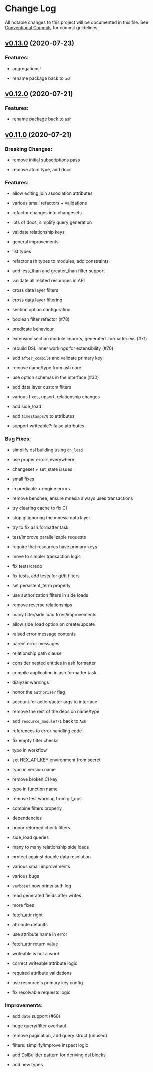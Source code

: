 # Change Log

All notable changes to this project will be documented in this file.
See [Conventional Commits](Https://conventionalcommits.org) for commit guidelines.

<!-- changelog -->

## [v0.13.0](https://github.com/ash-project/ash/compare/0.12.0...v0.13.0) (2020-07-23)




### Features:

* aggregations!

* rename package back to `ash`

## [v0.12.0](https://github.com/ash-project/ash/compare/0.11.0...v0.12.0) (2020-07-21)




### Features:

* rename package back to `ash`

## [v0.11.0](https://github.com/ash-project/ash/compare/0.11.0...v0.11.0) (2020-07-21)
### Breaking Changes:

* remove initial subscriptions pass

* remove atom type, add docs



### Features:

* allow editing join association attributes

* various small refactors + validations

* refactor changes into changesets

* lots of docs, simplify query generation

* validate relationship keys

* general improvements

* list types

* refactor ash types to modules, add constraints

* add less_than and greater_than filter support

* validate all related resources in API

* cross data layer filters

* cross data layer filtering

* section option configuration

* boolean filter refactor (#78)

* predicate behaviour

* extension section module imports, generated .formatter.exs (#71)

* rebuild DSL inner workings for extensibility (#70)

* add `after_compile` and validate primary key

* remove name/type from ash core

* use option schemas in the interface (#30)

* add data layer custom filters

* various fixes, upsert, relationship changes

* add side_load

* add `timestamps/0` to attributes

* support writeable?: false attributes

### Bug Fixes:

* simplify dsl building using `on_load`

* use proper errors everywhere

* changeset + set_state issues

* small fixes

* in predicate + engine errors

* remove benchee, ensure mnesia always uses transactions

* try clearing cache to fix CI

* stop gitignoring the mnesia data layer

* try to fix ash.formatter task

* test/improve parallelizable requests

* require that resources have primary keys

* move to simpler transaction logic

* fix tests/credo

* fix tests, add tests for gt/lt filters

* set persistent_term properly

* use authorization filters in side loads

* remove reverse relationships

* many filter/side load fixes/improvements

* allow side_load option on create/update

* raised error message contents

* parent error messages

* relationship path clause

* consider nested entities in ash.formatter

* compile application in ash.formatter task

* dialyzer warnings

* honor the `authorize?` flag

* account for action/actor args to interface

* remove the rest of the deps on name/type

* add `resource_module?/1` back to `Ash`

* references to error handling code

* fix empty filter checks

* typo in workflow

* set HEX_API_KEY environment from secret

* typo in version name

* remove broken CI key

* typo in function name

* remove test warning from git_ops

* combine filters properly

* dependencies

* honor returned check filters

* side_load queries

* many to many relationship side loads

* protect against double data resolution

* various small improvements

* various bugs

* `verbose?` now prints auth log

* read generated fields after writes

* more fixes

* fetch_attr right

* attribute defaults

* use attribute name in error

* fetch_attr return value

* writeable is not a word

* correct writeable attribute logic

* required attribute validations

* use resource's primary key config

* fix resolvable requests logic

### Improvements:

* add `date` support (#68)

* huge query/filter overhaul

* remove pagination, add query struct (unused)

* filters: simplify/improve inspect logic

* add DslBuilder pattern for deriving dsl blocks

* add new types
